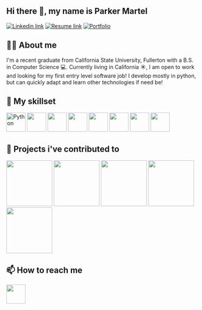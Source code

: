 ## Hi there 👋, my name is Parker Martel

[![Linkedin link](https://img.shields.io/badge/LinkedIn-0077B5?style=for-the-badge&logo=linkedin&logoColor=white)](https://www.linkedin.com/in/parker-martel-616251260/)
[![Resume link](https://img.shields.io/badge/Resume-FF0000?style=for-the-badge)](https://parker-martel.github.io/assets/Resume-2.pdf)
[![Portfolio](https://img.shields.io/badge/Portfolio-2E2E2E?style=for-the-badge)](https://parker-martel.github.io/)


## 🙋‍♂️ About me

I'm a recent graduate from California State University, Fullerton with a B.S. in Computer Science 💻. Currently living in California ☀️, I am open to work and looking for my first entry level software job! I develop mostly in python, but can quickly adapt and learn other technologies if need be! 


## 🌱 My skillset

<img src="https://github.com/parker-martel/parker-martel/assets/112444705/b2ca25b5-564d-4c0c-b48b-d529ed2acafd" height="50px" alt="Python"> <img src="https://github.com/parker-martel/parker-martel/assets/112444705/e763aa51-f47d-43d9-88c1-08b80d456afb" height="50px"> <img src="https://github.com/parker-martel/parker-martel/assets/112444705/163e9186-3616-4626-b632-7948a8f1f246" height="50px"> <img src="https://github.com/parker-martel/parker-martel/assets/112444705/5c769abf-5929-44c8-a16a-df4b1cf9b54d" height="50px"> <img src="https://github.com/parker-martel/parker-martel/assets/112444705/02901267-5b3a-4133-b62c-6c24c2243d1f" height="50px"> <img src="https://github.com/parker-martel/parker-martel/assets/112444705/cfea64b4-060c-49cf-a489-e2267070b5f6" height="50px"> <img src="https://github.com/parker-martel/parker-martel/assets/112444705/5497bb36-9b81-48ee-af07-9dd2c5747f08" height="50px"> <img src="https://github.com/parker-martel/parker-martel/assets/112444705/dc7f9f7e-a7c2-4e68-8d4c-dd5a7768ba71" height="50px"> 


## 🔨 Projects i've contributed to

[<img src="https://github.com/parker-martel/parker-martel/assets/112444705/53e53be9-f597-4c80-8459-de71c22de498" height="120px">](https://github.com/parker-martel/Snake-Finder)
[<img src="https://github.com/parker-martel/parker-martel/assets/112444705/668a6d9b-8c30-46a4-bc22-e414dadf7cf5" height="120px">](https://github.com/JohnHerron/SpeedReeds)
[<img src="https://github.com/parker-martel/parker-martel/assets/112444705/d3cbf97e-9066-4638-98e6-7b5e5ede52c5" height="120px">](https://github.com/parker-martel/University-Database)
[<img src="https://github.com/parker-martel/parker-martel/assets/112444705/57a753bf-a87d-4622-bc04-70efa8bae840" height="120px">](https://github.com/parker-martel/cpsc349-rock-paper-scissors)
[<img src="https://github.com/parker-martel/parker-martel/assets/112444705/3aed5999-237d-44e0-8479-dd764eec3222" height="120px">](https://github.com/parker-martel/unix-shell)

## 📫 How to reach me

[<img src="https://github.com/parker-martel/parker-martel/assets/112444705/ca73a4d0-d360-48e0-8fc4-9aba07107a3d" height="50px">](mailto:parkermartel48@gmail.com)






<!---
parker-martel/parker-martel is a ✨ special ✨ repository because its `README.md` (this file) appears on your GitHub profile.
You can click the Preview link to take a look at your changes.
--->
